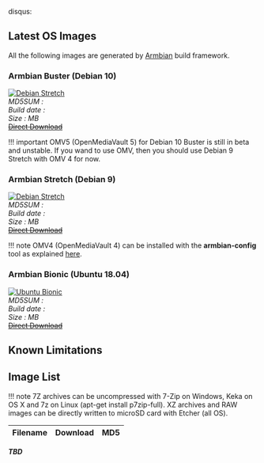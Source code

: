 disqus:

## Latest OS Images

All the following images are generated by [Armbian](https://www.armbian.com/helios4/) build framework.

### Armbian Buster (Debian 10)

[![Debian Stretch](/helios64/img/os/debian10.png)]()<br>
*MD5SUM : <br>
Build date : <br>
Size : MB<br>*
<s>[Direct Download]()</s>

!!! important
    OMV5 (OpenMediaVault 5) for Debian 10 Buster is still in beta and unstable. If you wand to use OMV, then you should use Debian 9 Stretch with OMV 4 for now.

### Armbian Stretch (Debian 9)

[![Debian Stretch](/helios64/img/os/debian9.png)]()<br>
*MD5SUM : <br>
Build date : <br>
Size : MB<br>*
<s>[Direct Download]()</s>

!!! note
    OMV4 (OpenMediaVault 4) can be installed with the **armbian-config** tool as explained [here](/helios4/omv/#install-openmediavault).

### Armbian Bionic (Ubuntu 18.04)

[![Ubuntu Bionic](/helios64/img/os/ubuntu.png)]()<br>
*MD5SUM : <br>
Build date : <br>
Size : MB<br>*
<s>[Direct Download]()</s>


## Known Limitations



## Image List

!!! note
    7Z archives can be uncompressed with 7-Zip on Windows, Keka on OS X and 7z on Linux (apt-get install p7zip-full). XZ archives and RAW images can be directly written to microSD card with Etcher (all OS).

Filename | Download | MD5
---------|----------|----
***TBD***
